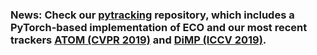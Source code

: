 ### News: Check our [pytracking](https://github.com/visionml/pytracking) repository, which includes a PyTorch-based implementation of ECO and our most recent trackers [ATOM (CVPR 2019)](https://arxiv.org/pdf/1811.07628.pdf) and [DiMP (ICCV 2019)](https://arxiv.org/pdf/1904.07220.pdf).








